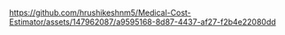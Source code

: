 https://github.com/hrushikeshnm5/Medical-Cost-Estimator/assets/147962087/a9595168-8d87-4437-af27-f2b4e22080dd
